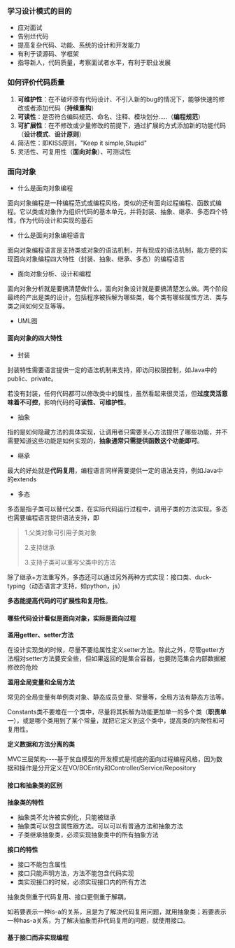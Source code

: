 ### 学习设计模式的目的

- 应对面试
- 告别烂代码
- 提高复杂代码、功能、系统的设计和开发能力
- 有利于读源码、学框架
- 指导新人，代码质量，考察面试者水平，有利于职业发展

### 如何评价代码质量

1. **可维护性**：在不破坏原有代码设计、不引入新的bug的情况下，能够快速的修改或者添加代码（**持续重构**）
2. **可读性**：是否符合编码规范、命名、注释、模块划分.....（**编程规范**）
3. **可扩展性**：在不修改或少量修改的前提下，通过扩展的方式添加新的功能代码（**设计模式**、**设计原则**）
4. 简洁性：即KISS原则，"Keep it simple,Stupid"
5. 灵活性、可复用性（**面向对象**）、可测试性

### 面向对象

- 什么是面向对象编程

面向对象编程是一种编程范式或编程风格，类似的还有面向过程编程、函数式编程。它以类或对象作为组织代码的基本单元，并将封装、抽象、继承、多态四个特性，作为代码设计和实现的基石

- 什么是面向对象编程语言

面向对象编程语言是支持类或对象的语法机制，并有现成的语法机制，能方便的实现面向对象编程四大特性（封装、抽象、继承、多态）的编程语言

- 面向对象分析、设计和编程

面向对象分析就是要搞清楚做什么，面向对象设计就是要搞清楚怎么做。两个阶段最终的产出是类的设计，包括程序被拆解为哪些类，每个类有哪些属性方法、类与类之间如何交互等等。

- UML图

#### 面向对象的四大特性

- 封装

封装特性需要语言提供一定的语法机制来支持，即访问权限控制，如Java中的public、private。

若没有封装，任何代码都可以修改类中的属性，虽然看起来很灵活，但**过度灵活意味着不可控**，影响代码的**可读性、可维护性**。

- 抽象

指的是如何隐藏方法的具体实现，让调用者只需要关心方法提供了哪些功能，并不需要知道这些功能是如何实现的，**抽象通常只需提供函数这个功能即可**。

- 继承

最大的好处就是**代码复用**，编程语言同样需要提供一定的语法支持，例如Java中的extends

- 多态

多态是指子类可以替代父类，在实际代码运行过程中，调用子类的方法实现。多态也需要编程语言提供语法支持，即

> 1.父类对象可引用子类对象
>
> 2.支持继承
>
> 3.支持子类可以重写父类中的方法

除了继承+方法重写外，多态还可以通过另外两种方式实现：接口类、duck-typing（动态语言才支持，如python，js）

**多态能提高代码的可扩展性和复用性**。

#### 哪些代码设计看似是面向对象，实际是面向过程

**滥用getter、setter方法**

在设计实现类的时候，尽量不要给属性定义setter方法。除此之外，尽管getter方法相对setter方法要安全些，但如果返回的是集合容器，也要防范集合内部数据被修改的危险

**滥用全局变量和全局方法**

常见的全局变量有单例类对象、静态成员变量、常量等，全局方法有静态方法等。

Constants类不要堆在一个类中，尽量将其拆解为功能更加单一的多个类（**职责单一**），或是哪个类用到了某个常量，就把它定义到这个类中，提高类的内聚性和可复用性。

**定义数据和方法分离的类**

MVC三层架构----基于贫血模型的开发模式是彻底的面向过程编程风格，因为数据和操作是分开定义在VO/BOEntity和Controller/Service/Repository

#### 接口和抽象类的区别

**抽象类的特性**

- 抽象类不允许被实例化，只能被继承
- 抽象类可以包含属性跟方法。可以可以有普通方法和抽象方法
- 子类继承抽象类，必须实现抽象类中的所有抽象方法

**接口的特性**

- 接口不能包含属性
- 接口只能声明方法，方法不能包含代码实现
- 类实现接口的时候，必须实现接口内的所有方法

抽象类侧重于代码复用、接口更侧重于解耦。

如若要表示一种is-a的关系，且是为了解决代码复用问题，就用抽象类；若要表示一种has-a关系，为了解决抽象而非代码复用的问题，就使用接口。

#### 基于接口而非实现编程



